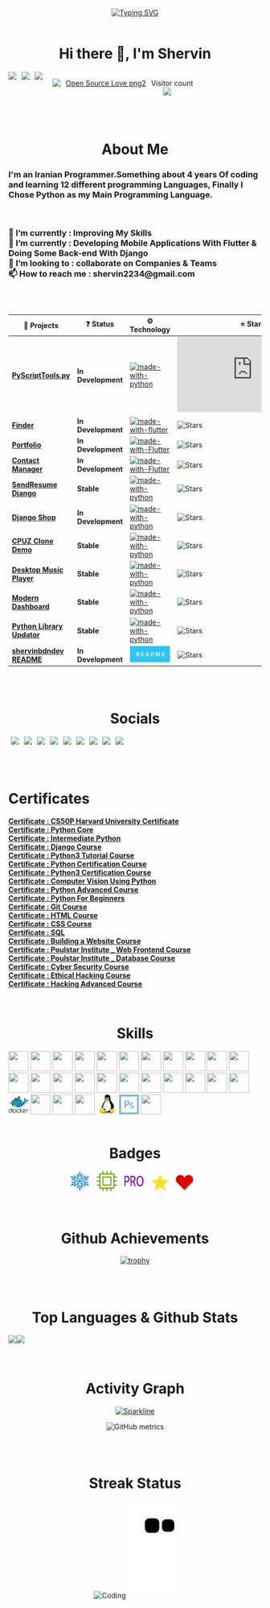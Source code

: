 <div align='center'>
    <a href="https://git.io/typing-svg"><img src="https://readme-typing-svg.demolab.com?font=Mouse+Memoirs&size=60&duration=2000&pause=1000&color=2241F7&center=true&vCenter=true&width=510&height=100&lines=Hi+there%2C;Im+Shervin+Badanara;Im+a+Software+Developer;Welcome+to+my+Github+Profile" alt="Typing SVG" /></a>
</div>

<br>

<h1 align="center"><b>Hi there 👋, I'm Shervin</b></h1> 

<div align="center">

<div align="center" style="display: flex;text-indent:10px">
    <img src="https://gpvc.arturio.dev/shervinbdndev" />
    <img src="https://img.shields.io/github/followers/shervinbdndev.svg?style=social&label=Follow&maxAge=2592000" />
    <img src="https://img.shields.io/github/stars/shervinbdndev/shervinbdndev.svg">

[![Open Source Love png2](https://badges.frapsoft.com/os/v2/open-source.png?v=103)](https://github.com/ellerbrock/open-source-badges/)

<p align="center"> 
  Visitor count<br>
  <img src="https://profile-counter.glitch.me/shervinbdndev/count.svg" />
</p>

</div>

</div>

<br>
<br>
<div align="center"><h1><b>About Me</b></h1>
    <div align="left">
        <h3>I'm an Iranian Programmer.Something about 4 years Of coding and learning 12 different programming Languages, Finally I Chose Python as my Main Programming Language.</h3><br>
    </div>
</div>

<div align="left">
<div align="left">
    <h3>
        <b>🔭 I’m currently :</b> Improving My Skills<br>
        <b>🌱 I’m currently :</b> Developing Mobile Applications With Flutter & Doing Some Back-end With Django <br>
        <b>👯 I’m looking to :</b> collaborate on Companies & Teams <br>
        <b>📫 How to reach me :</b> shervin2234@gmail.com 
    </h3>
</div>

<br>
<br>
    
| 🎁 Projects | ❓ Status | ⚙️ Technology | ⭐ Stars | 📚 Forks | 🛎 Issues | 📬 Pull requests |
| ----------- | ----------- | ----------- | ----------- | ----------- | ----------- | ----------- |
| <a href="https://github.com/shervinbdndev/PyScriptTools.py">**PyScriptTools.py**</a> | **In Development** | [![made-with-python](https://img.shields.io/badge/Python-14354C?style=for-the-badge&logo=python&logoColor=white)](https://www.python.org/) | ![Stars](https://img.shields.io/github/stars/shervinbdndev/PyScriptTools.py?style=flat-square) | ![Forks](https://img.shields.io/github/forks/shervinbdndev/PyScriptTools.py?style=flat-square) | ![Issues](https://img.shields.io/github/issues/shervinbdndev/PyScriptTools.py?style=flat-square) | ![Pull Requests](https://img.shields.io/github/issues-pr/shervinbdndev/PyScriptTools.py?style=flat-square)
| <a href="https://github.com/shervinbdndev/Finder">**Finder**</a> | **In Development** | [![made-with-flutter](https://img.shields.io/badge/Flutter-02569B?style=for-the-badge&logo=flutter&logoColor=white)](https://www.flutter.dev/) | ![Stars](https://img.shields.io/github/stars/shervinbdndev/Finder?style=flat-square) | ![Forks](https://img.shields.io/github/forks/shervinbdndev/Finder?style=flat-square) | ![Issues](https://img.shields.io/github/issues/shervinbdndev/Finder?style=flat-square) | ![Pull Requests](https://img.shields.io/github/issues-pr/shervinbdndev/Finder?style=flat-square)
| <a href="https://github.com/shervinbdndev/Portfolio">**Portfolio**</a> | **In Development** | [![made-with-Flutter](https://img.shields.io/badge/Flutter-02569B?style=for-the-badge&logo=flutter&logoColor=white)](https://www.flutter.dev/) | ![Stars](https://img.shields.io/github/stars/shervinbdndev/Portfolio?style=flat-square) | ![Forks](https://img.shields.io/github/forks/shervinbdndev/Portfolio?style=flat-square) | ![Issues](https://img.shields.io/github/issues/shervinbdndev/Portfolio?style=flat-square) | ![Pull Requests](https://img.shields.io/github/issues-pr/shervinbdndev/Portfolio?style=flat-square)
| <a href="https://github.com/shervinbdndev/MERN-Contact-Manager">**Contact Manager**</a> | **In Development** | [![made-with-Flutter](https://img.shields.io/badge/Flutter-02569B?style=for-the-badge&logo=flutter&logoColor=white)](https://www.flutter.dev/) | ![Stars](https://img.shields.io/github/stars/shervinbdndev/MERN-Contact-Manager?style=flat-square) | ![Forks](https://img.shields.io/github/forks/shervinbdndev/MERN-Contact-Manager?style=flat-square) | ![Issues](https://img.shields.io/github/issues/shervinbdndev/MERN-Contact-Manager?style=flat-square) | ![Pull Requests](https://img.shields.io/github/issues-pr/shervinbdndev/MERN-Contact-Manager?style=flat-square)
| <a href="https://github.com/shervinbdndev/SendResume-Django">**SendResume Django**</a> | **Stable** | [![made-with-python](https://img.shields.io/badge/Django-092E20?style=for-the-badge&logo=django&logoColor=white)](https://www.python.org/) | ![Stars](https://img.shields.io/github/stars/shervinbdndev/SendResume-Django?style=flat-square) | ![Forks](https://img.shields.io/github/forks/shervinbdndev/SendResume-Django?style=flat-square) | ![Issues](https://img.shields.io/github/issues/shervinbdndev/SendResume-Django?style=flat-square) | ![Pull Requests](https://img.shields.io/github/issues-pr/shervinbdndev/SendResume-Django?style=flat-square)
| <a href="https://github.com/shervinbdndev/Django-Shop">**Django Shop**</a> | **In Development** | [![made-with-python](https://img.shields.io/badge/Django-092E20?style=for-the-badge&logo=django&logoColor=white)](https://www.python.org/) | ![Stars](https://img.shields.io/github/stars/shervinbdndev/Django-Shop?style=flat-square) | ![Forks](https://img.shields.io/github/forks/shervinbdndev/Django-Shop?style=flat-square) | ![Issues](https://img.shields.io/github/issues/shervinbdndev/Django-Shop?style=flat-square) | ![Pull Requests](https://img.shields.io/github/issues-pr/shervinbdndev/Django-Shop?style=flat-square)
| <a href="https://github.com/shervinbdndev/shCPUZ-Demo">**CPUZ Clone Demo**</a> | **Stable** | [![made-with-python](https://img.shields.io/badge/Python-14354C?style=for-the-badge&logo=python&logoColor=white)](https://www.python.org/) | ![Stars](https://img.shields.io/github/stars/shervinbdndev/shCPUZ-Demo?style=flat-square) | ![Forks](https://img.shields.io/github/forks/shervinbdndev/shCPUZ-Demo?style=flat-square) | ![Issues](https://img.shields.io/github/issues/shervinbdndev/shCPUZ-Demo?style=flat-square) | ![Pull Requests](https://img.shields.io/github/issues-pr/shervinbdndev/shCPUZ-Demo?style=flat-square)
| <a href="https://github.com/shervinbdndev/MusicPlayer">**Desktop Music Player**</a> | **Stable** | [![made-with-python](https://img.shields.io/badge/Python-14354C?style=for-the-badge&logo=python&logoColor=white)](https://www.python.org/) | ![Stars](https://img.shields.io/github/stars/shervinbdndev/MusicPlayer?style=flat-square) | ![Forks](https://img.shields.io/github/forks/shervinbdndev/MusicPlayer?style=flat-square) | ![Issues](https://img.shields.io/github/issues/shervinbdndev/MusicPlayer?style=flat-square) | ![Pull Requests](https://img.shields.io/github/issues-pr/shervinbdndev/MusicPlayer?style=flat-square)
| <a href="https://github.com/shervinbdndev/ModernDashboard">**Modern Dashboard**</a> | **Stable** | [![made-with-python](https://img.shields.io/badge/Python-14354C?style=for-the-badge&logo=python&logoColor=white)](https://www.python.org/) | ![Stars](https://img.shields.io/github/stars/shervinbdndev/ModernDashboard?style=flat-square) | ![Forks](https://img.shields.io/github/forks/shervinbdndev/ModernDashboard?style=flat-square) | ![Issues](https://img.shields.io/github/issues/shervinbdndev/ModernDashboard?style=flat-square) | ![Pull Requests](https://img.shields.io/github/issues-pr/shervinbdndev/ModernDashboard?style=flat-square)
| <a href="https://github.com/shervinbdndev/PythonLibraryUpdator">**Python Library Updator**</a> | **Stable** | [![made-with-python](https://img.shields.io/badge/Python-14354C?style=for-the-badge&logo=python&logoColor=white)](https://www.python.org/) | ![Stars](https://img.shields.io/github/stars/shervinbdndev/PythonLibraryUpdator?style=flat-square) | ![Forks](https://img.shields.io/github/forks/shervinbdndev/PythonLibraryUpdator?style=flat-square) | ![Issues](https://img.shields.io/github/issues/shervinbdndev/PythonLibraryUpdator?style=flat-square) | ![Pull Requests](https://img.shields.io/github/issues-pr/shervinbdndev/PythonLibraryUpdator?style=flat-square)
| <a href="https://github.com/shervinbdndev/shervinbdndev">**shervinbdndev README**</a> | **In Development** | ![readme](https://github.com/shervinbdndev/shervinbdndev/blob/master/readme.svg) | ![Stars](https://img.shields.io/github/stars/shervinbdndev/shervinbdndev?style=flat-square) | ![Forks](https://img.shields.io/github/forks/shervinbdndev/shervinbdndev?style=flat-square) | ![Issues](https://img.shields.io/github/issues/shervinbdndev/shervinbdndev?style=flat-square) | ![Pull Requests](https://img.shields.io/github/issues-pr/shervinbdndev/shervinbdndev?style=flat-square)
 <br>
 <br>
<h1 align="center"><b>Socials</b></h1>

<div style="display: flex;grid-template-columns: repeat(4, 1fr);width:100%;text-indent:5px">
    <a href="https://wa.me/09011315500">
        <img src="https://img.shields.io/badge/WhatsApp-25D366?style=for-the-badge&logo=whatsapp&logoColor=white"></img>
    </a>
    <a href="https://t.me/shervinbdndev">
        <img src="https://img.shields.io/badge/Telegram-2CA5E0?style=for-the-badge&logo=telegram&logoColor=white"></img>
    </a>
    <a href="linkedin.com/in/shervin-badanara-285128196">
        <img src="https://img.shields.io/badge/LinkedIn-0077B5?style=for-the-badge&logo=linkedin&logoColor=white"></img>
    </a>
    <a href="https://discordapp.com/users/966742232369618954/">
        <img src="https://img.shields.io/badge/Discord-7289DA?style=for-the-badge&logo=discord&logoColor=white"></img>
    </a>
    <a href="https://github.com/shervinbdndev/">
        <img src="https://img.shields.io/badge/GitHub-100000?style=for-the-badge&logo=github&logoColor=white"></img>
    </a>
    <a href="mailto:shervin2234@gmail.com">
        <img src="https://img.shields.io/badge/Gmail-D14836?style=for-the-badge&logo=gmail&logoColor=white"></img>
    </a>
    <a href="mailto:shervin2234@protonmail.com">
        <img src="https://img.shields.io/badge/ProtonMail-8B89CC?style=for-the-badge&logo=protonmail&logoColor=white">
    </a>
    <a href="https://stackoverflow.com/users/17452426/shervin-bdn">
        <img src="https://img.shields.io/badge/Stack_Overflow-FE7A16?style=for-the-badge&logo=stack-overflow&logoColor=white"></img>
    </a>
    <a href="https://steamcommunity.com/id/shervinbdn/">
        <img src="https://img.shields.io/badge/Steam-000000?style=for-the-badge&logo=steam&logoColor=white">
    </a>
</div>

<br><br>
<h1 align="left"><b>Certificates</b></h1>

<div align="left">
    <a href="https://github.com/shervinbdndev/shervinbdndev/blob/master/Certificates/CS50P.png"><b>Certificate : CS50P Harvard University Certificate</b></a><br>
    <a href="https://github.com/shervinbdndev/shervinbdndev/blob/master/Certificates/PythonCore_certificate.jpg"><b>Certificate : Python Core</b></a><br>
    <a href="https://github.com/shervinbdndev/shervinbdndev/blob/master/Certificates/Intermediate_Python_certificate.jpg"><b>Certificate : Intermediate Python</b></a><br>
    <a href="https://github.com/shervinbdndev/shervinbdndev/blob/master/Certificates/DjangoC%403x.jpg"><b>Certificate : Django Course</b></a><br>
    <a href="https://github.com/shervinbdndev/shervinbdndev/blob/master/Certificates/Python_certificate.jpg"><b>Certificate : Python3 Tutorial Course</b></a><br>
    <a href="https://github.com/shervinbdndev/shervinbdndev/blob/master/Certificates/PythonCertificationCourse%403x.jpg"><b>Certificate : Python Certification Course</b></a><br>
    <a href="https://github.com/shervinbdndev/shervinbdndev/blob/master/Certificates/Python3%403x.jpg"><b>Certificate : Python3 Certification Course</b></a><br>
    <a href="https://github.com/shervinbdndev/shervinbdndev/blob/master/Certificates/ComputerVisionPython%403x.jpg"><b>Certificate : Computer Vision Using Python</b></a><br>
    <a href="https://github.com/shervinbdndev/shervinbdndev/blob/master/Certificates/AdvPython%403x.jpg"><b>Certificate : Python Advanced Course</b></a><br>
    <a href="https://github.com/shervinbdndev/shervinbdndev/blob/master/Certificates/Python-for-Beginners_certificate.jpg"><b>Certificate : Python For Beginners</b></a><br>
    <a href="https://github.com/shervinbdndev/shervinbdndev/blob/master/Certificates/Git%403x.jpg"><b>Certificate : Git Course</b></a><br>
    <a href="https://github.com/shervinbdndev/shervinbdndev/blob/master/Certificates/HTML_certificate.jpg"><b>Certificate : HTML Course</b></a><br>
    <a href="https://github.com/shervinbdndev/shervinbdndev/blob/master/Certificates/CSS_certificate.jpg"><b>Certificate : CSS Course</b></a><br>
    <a href="https://github.com/shervinbdndev/shervinbdndev/blob/master/Certificates/SQL_certificate.jpg"><b>Certificate : SQL</b></a><br>
    <a href="https://github.com/shervinbdndev/shervinbdndev/blob/master/Certificates/BuildingaWebsite%403x.jpg"><b>Certificate : Building a Website Course</b></a><br>
    <a href="https://github.com/shervinbdndev/shervinbdndev/blob/master/Certificates/web_frontend_course_plstr.jpg"><b>Certificate : Poulstar Institute _ Web Frontend Course</b></a><br>
    <a href="https://github.com/shervinbdndev/shervinbdndev/blob/master/Certificates/database_course_plstr.jpg"><b>Certificate : Poulstar Institute _ Database Course</b></a><br>
    <a href="https://github.com/shervinbdndev/shervinbdndev/blob/master/Certificates/CyberSecurity%403x.jpg"><b>Certificate : Cyber Security Course</b></a><br>
    <a href="https://github.com/shervinbdndev/shervinbdndev/blob/master/Certificates/EthicalHacking%403x.jpg"><b>Certificate : Ethical Hacking Course</b></a><br>
    <a href="https://github.com/shervinbdndev/shervinbdndev/blob/master/Certificates/AdvHacking%403x.jpg"><b>Certificate : Hacking Advanced Course</b></a>
</div>
<br>
<br>


<h1 align="center"><b>Skills</b></h1>

<img src="https://img.icons8.com/color/48/000000/python.png"  width="40" height="40"/>
<img src="https://img.icons8.com/material/48/0C4B33/django.png"   width="40" height="40"/>
<img src="https://profilinator.rishav.dev/skills-assets/flask.png"  width="40" height="40"/>
<img src="https://upload.wikimedia.org/wikipedia/commons/0/0b/Qt_logo_2016.svg"   width="40" height="40"/>
<img src="https://raw.githubusercontent.com/detain/svg-logos/780f25886640cef088af994181646db2f6b1a3f8/svg/selenium-logo.svg" width="40" height="40"/>
<img src="https://img.icons8.com/material-two-tone/48/000000/api-settings.png"   width="40" height="40"/>
<img src="https://img.icons8.com/color/48/000000/html-5.png"   width="40" height="40"/>
<img src="https://img.icons8.com/color/48/000000/css3.png"   width="40" height="40"/>
<img src="https://img.icons8.com/color/48/000000/bootstrap.png"   width="40" height="40"/>
<img src="https://www.vectorlogo.zone/logos/sqlite/sqlite-icon.svg"   width="40" height="40"/>
<img src="https://img.icons8.com/color/48/000000/mongodb.png"   width="40" height="40">
<img src="https://img.icons8.com/color/48/000000/mysql-logo.png"   width="40" height="40"/>
<img src="https://img.icons8.com/color/48/000000/git.png"   width="40" height="40"/>
<img src="https://img.icons8.com/color/48/000000/pycharm.png"   width="40" height="40"/>
<img src="https://img.icons8.com/color/48/000000/dart.png" width="40" height="40"/>
<img src="https://img.icons8.com/color/48/000000/java.png" width="40" height="40"/>
<img src="https://img.icons8.com/color/48/000000/xml.png" width="40" height="40"/>
<img src="https://img.icons8.com/color/48/000000/android-studio.png" width="40" height="40"/>
<img src="https://img.icons8.com/color/48/000000/visual-studio-code-2019.png"   width="40" height="40"/>
<img src="https://img.icons8.com/color/48/000000/ubuntu--v1.png"   width="40" height="40"/>
<img src="https://profilinator.rishav.dev/skills-assets/powershell.png" width="40" height="40"  />  
<img src="https://profilinator.rishav.dev/skills-assets/sass-original.svg" width="40" height="40"/> 
<img src="https://raw.githubusercontent.com/devicons/devicon/master/icons/docker/docker-original-wordmark.svg" width="40" height="40"/>
<img src="https://www.vectorlogo.zone/logos/figma/figma-icon.svg"   width="40" height="40"/>
<img src="https://www.vectorlogo.zone/logos/heroku/heroku-icon.svg"   width="40" height="40"/>
<img src="https://www.vectorlogo.zone/logos/adobe_illustrator/adobe_illustrator-icon.svg"   width="40" height="40"/>
<img src="https://raw.githubusercontent.com/devicons/devicon/master/icons/linux/linux-original.svg" width="40" height="40"/>
<img src="https://raw.githubusercontent.com/devicons/devicon/master/icons/photoshop/photoshop-line.svg" width="40" height="40"/>
<img src="https://www.vectorlogo.zone/logos/getpostman/getpostman-icon.svg"   width="40" height="40"/>

<br>

<br>
<h1 align="center"><b>Badges</b></h1>

<div align='center'>
<a href='https://archiveprogram.github.com/'><img src='https://raw.githubusercontent.com/acervenky/animated-github-badges/master/assets/acbadge.gif' width='40' height='40'></a> <a href='https://docs.github.com/en/developers'><img src='https://raw.githubusercontent.com/acervenky/animated-github-badges/master/assets/devbadge.gif' width='40' height='40'></a> <a href='https://github.com/pricing'><img src='https://raw.githubusercontent.com/acervenky/animated-github-badges/master/assets/pro.gif' width='40' height='40'></a> <a href='https://stars.github.com/'><img src='https://raw.githubusercontent.com/acervenky/animated-github-badges/master/assets/starbadge.gif' width='35' height='35'></a> <a href='https://docs.github.com/en/github/supporting-the-open-source-community-with-github-sponsors'><img src='https://raw.githubusercontent.com/acervenky/animated-github-badges/master/assets/sponsorbadge.gif' width='35' height='35'></a> 

</div>
    
<br>

<br>
<h1 align="center"><b>Github Achievements</b></h1>

<div align='center'>

[![trophy](https://github-profile-trophy.vercel.app/?username=shervinbdndev)](https://github.com/ryo-ma/github-profile-trophy)

</div>

<br>

<br>
<h1 align="center"><b>Top Languages & Github Stats</b></h1>

<div align='center' style="display: flex;grid-template-columns: repeat(4, 1fr);width:100%;">
    <img style="float:right" src="https://github-readme-stats.vercel.app/api/top-langs/?username=shervinbdndev"></img>
    <img style="float:right" src="https://github-readme-stats.vercel.app/api?username=shervinbdndev&show_icons=true&count_private=true"></img>
</div>

<br>

<br>
<h1 align="center"><b>Activity Graph</b></h1>

<div align='center'>
    
[![Sparkline](https://stars.medv.io/shervinbdndev/PyScriptTools.py.svg)](https://stars.medv.io/shervinbdndev/PyScriptTools.py)

![GitHub metrics](https://metrics.lecoq.io/shervinbdndev)  
    
</div>

<br>

<br>
<h1 align="center"><b>Streak Status</b></h1>

<div align="center">

<img  alt="Coding" src="https://github-readme-streak-stats.herokuapp.com/?user=shervinbdndev">

<img alt="Coding" src="https://raw.githubusercontent.com/rafaballerini/rafaballerini/26d25a7dc705c50943f66aef6beb431253a93cd5/github-contribution-grid-snake.svg">

</div>

</div>
